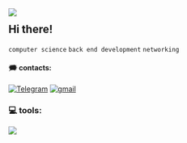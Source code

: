 
<img align="left" src ="https://github-readme-stats.vercel.app/api/top-langs/?username=L0puh&layout=donut&hide_title=true&langs_count=6&hide=Vim%20script,css&bg_color=0D1117&border_radius=0&text_color=EDEDED&hide_border=true">

## Hi there!
`computer science` `back end development` `networking`

#### 🗯️ contacts:
[![Telegram](https://img.shields.io/badge/telegram-2CA5E0?style=for-the-badge&logo=telegram&labelColor=33354&color=1A1D26)](https://t.me/l1opuh)
[![gmail](https://img.shields.io/badge/mail-2CA5E0?style=for-the-badge&logo=gmail&labelColor=33354&color=1A1D26)](mailto:1opuhart@gmail.com)

### 💻 tools: 
  <a href="">
    <img src="https://skillicons.dev/icons?i=cpp,python,golang,html,css,bash,sqlite,postgres,flask,linux,git,neovim,vim" />
  </a>

